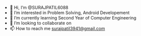 - 👋 Hi, I’m @SURAJPATIL6088
- 👀 I’m interested in Problem Solving, Android Developement
- 🌱 I’m currently learning Second Year of Computer Engineering
- 💞️ I’m looking to collaborate on 
- 📫 How to reach me surajpatil3941@gmail.com

<!---
SURAJPATIL6088/SURAJPATIL6088 is a ✨ special ✨ repository because its `README.md` (this file) appears on your GitHub profile.
You can click the Preview link to take a look at your changes.
--->
